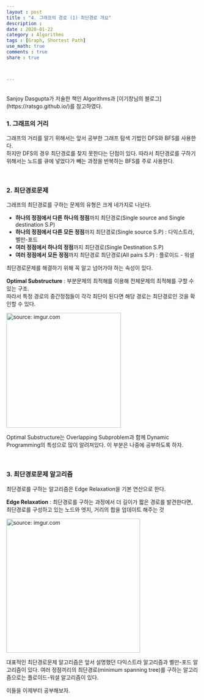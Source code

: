 ```yaml
---
layout : post
title : "4. 그래프의 경로 (1) 최단경로 개요"
description :
date : 2020-01-22
category : Algorithms
tags : [Graph, Shortest Path]
use_math: true
comments : true
share : true



---
```


<br/>
Sanjoy Dasgupta가 저술한 책인 Algorithms과 [이기창님의 블로그](https://ratsgo.github.io/)를 참고하였다.

<br/>

### 1. 그래프의 거리

그래프의 거리를 알기 위해서는 앞서 공부한 그래프 탐색 기법인 DFS와 BFS를 사용한다.  
하지만 DFS의 경우 최단경로를 찾지 못한다는 단점이 있다. 따라서 최단경로를 구하기 위해서는 노드를 큐에 넣었다가 빼는 과정을 반복하는 BFS를 주로 사용한다.

<br/>

### 2. 최단경로문제

그래프의 최단경로를 구하는 문제의 유형은 크게 네가지로 나뉜다.

- **하나의 정점에서 다른 하나의 정점**까지 최단경로(Single source and Single destination S.P)
- **하나의 정점에서 다른 모든 정점**까지 최단경로(Single source S.P) : 다익스트라, 벨만-포드
- **여러 정점에서 하나의 정점**까지 최단경로(Single Destination S.P)
- **여러 정점에서 모든 정점**까지 최단경로 최단경로(All pairs S.P) : 플로이드 - 워셜

최단경로문제를 해결하기 위해 꼭 알고 넘어가야 하는 속성이 있다.

**Optimal Substructure** : 부분문제의 최적해를 이용해 전체문제의 최적해를 구할 수 있는 구조.  
따라서 특정 경로의 중간정점들이 각각 최단이 된다면 해당 경로는 최단경로인 것을 확인할 수 있다.

<a href="https://imgur.com/4s5a0iz"><img src="https://i.imgur.com/4s5a0iz.png" width="300px" title="source: imgur.com" /></a>

Optimal Substructure는 Overlapping Subproblem과 함께 Dynamic Programming의 특성으로 많이 알려져있다. 이 부분은 나중에 공부하도록 하자.

<br/>

### 3. 최단경로문제 알고리즘

최단경로를 구하는 알고리즘은 Edge Relaxation을 기본 연산으로 한다.

**Edge Relaxation** : 최단경로를 구하는 과정에서 더 길이가 짧은 경로를 발견한다면, 최단경로를 구성하고 있는 노드와 엣지, 거리의 합을 업데이트 해주는 것

<a href="https://imgur.com/nqdnANR"><img src="https://i.imgur.com/nqdnANR.png" width="350px" title="source: imgur.com" /></a>

대표적인 최단경로문제 알고리즘은 앞서 설명했던 다익스트라 알고리즘과 벨만-포드 알고리즘이 있다. 여러 정점끼리의 최단경로(minimum spanning tree)를 구하는 알고리즘으로는 플로이드-워셜 알고리즘이 있다.

이들을 이제부터 공부해보자.

<br/>